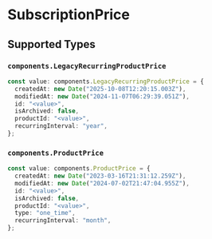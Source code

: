 # SubscriptionPrice


## Supported Types

### `components.LegacyRecurringProductPrice`

```typescript
const value: components.LegacyRecurringProductPrice = {
  createdAt: new Date("2025-10-08T12:20:15.003Z"),
  modifiedAt: new Date("2024-11-07T06:29:39.051Z"),
  id: "<value>",
  isArchived: false,
  productId: "<value>",
  recurringInterval: "year",
};
```

### `components.ProductPrice`

```typescript
const value: components.ProductPrice = {
  createdAt: new Date("2023-03-16T21:31:12.259Z"),
  modifiedAt: new Date("2024-07-02T21:47:04.955Z"),
  id: "<value>",
  isArchived: false,
  productId: "<value>",
  type: "one_time",
  recurringInterval: "month",
};
```

